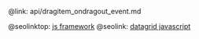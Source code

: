 @link: api/dragitem_ondragout_event.md

@seolinktop: [js framework](https://webix.com)
@seolink: [datagrid javascript](https://webix.com/widget/datatable/)